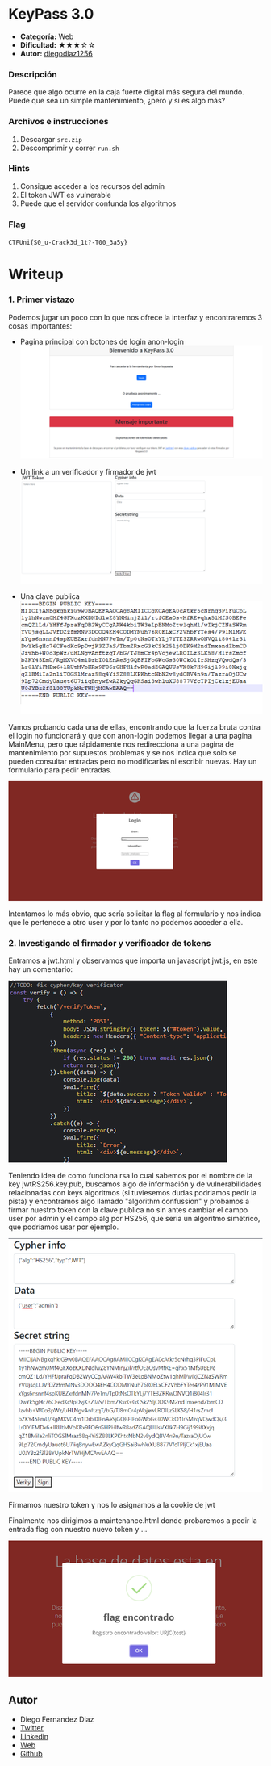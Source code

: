 # KeyPass 3.0
- **Categoría:** Web
- **Dificultad:** ★★★☆☆
- **Autor:** [diegodiaz1256](https://github.com/diegodiaz1256)

### Descripción
Parece que algo ocurre en la caja fuerte digital más segura del mundo.
Puede que sea un simple mantenimiento, ¿pero y si es algo más?

### Archivos e instrucciones
1. Descargar `src.zip`
2. Descomprimir y correr `run.sh`

### Hints
1. Consigue acceder a los recursos del admin
2. El token JWT es vulnerable 
3. Puede que el servidor confunda los algoritmos

### Flag
``CTFUni{S0_u-Crack3d_1t?-T00_3a5y}``
<br>

# Writeup
### 1. Primer vistazo
Podemos jugar un poco con lo que nos ofrece la interfaz y encontraremos 3 cosas importantes:

- Pagina principal con botones de login anon-login  
  ![Image1](images/index.png)  
   
- Un link a un verificador y firmador de jwt   
  ![Image1](images/jwt.png)  
    
- Una clave publica  
  ![Image1](images/pubkey.png)  
   

Vamos probando cada una de ellas, encontrando que la fuerza bruta contra el login no funcionará y que con anon-login podemos llegar a una pagina MainMenu, pero que rápidamente nos redirecciona a una pagina de mantenimiento por supuestos problemas y se nos indica que solo se pueden consultar entradas pero no modificarlas ni escribir nuevas. Hay un formulario para pedir entradas.  

![Image1](images/maintenance.png)
  

Intentamos lo más obvio, que sería solicitar la flag al formulario y nos indica que le pertenece a otro user y por lo tanto no podemos acceder a ella. 

  
### 2. Investigando el firmador y verificador de tokens

Entramos a jwt.html y observamos que importa un javascript jwt.js, en este hay un comentario:

  ![Image1](images/js.png)

Teniendo idea de como funciona rsa lo cual sabemos por el nombre de la key jwtRS256.key.pub, buscamos algo de información y de vulnerabilidades relacionadas con keys algoritmos (si tuviesemos dudas podriamos pedir la pista) y encontramos algo llamado "algorithm confussion" y probamos a firmar nuestro token con la clave publica no sin antes cambiar el campo user por admin y el campo alg por HS256, que seria un algoritmo simétrico, que podríamos usar por ejemplo. 

  ![Image1](images/algconfussion.png)

Firmamos nuestro token y nos lo asignamos a la cookie de jwt

Finalmente nos dirigimos a maintenance.html donde probaremos a pedir la entrada flag con nuestro nuevo token y ... 

  ![Image1](images/flag.png)
<br>

## Autor

* Diego Fernandez Diaz
* [Twitter](https://twitter.com/diego_diaz_1256)
* [Linkedin](https://www.linkedin.com/in/fernandezdiazdiego/)
* [Web](https://zerogeworkshop.com/)
* [Github](https://github.com/diegodiaz1256/)